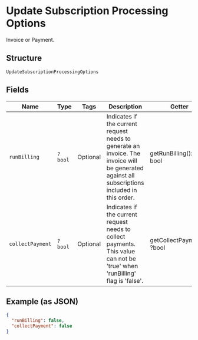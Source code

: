 
# Update Subscription Processing Options

Invoice or Payment.

## Structure

`UpdateSubscriptionProcessingOptions`

## Fields

| Name | Type | Tags | Description | Getter | Setter |
|  --- | --- | --- | --- | --- | --- |
| `runBilling` | `?bool` | Optional | Indicates if the current request needs to generate an invoice. The invoice will be generated against all subscriptions included in this order. | getRunBilling(): ?bool | setRunBilling(?bool runBilling): void |
| `collectPayment` | `?bool` | Optional | Indicates if the current request needs to collect payments. This value can not be 'true' when 'runBilling' flag is 'false'. | getCollectPayment(): ?bool | setCollectPayment(?bool collectPayment): void |

## Example (as JSON)

```json
{
  "runBilling": false,
  "collectPayment": false
}
```

